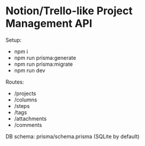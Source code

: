 # Notion/Trello-like Project Management API

Setup:
- npm i
- npm run prisma:generate
- npm run prisma:migrate
- npm run dev

Routes:
- /projects
- /columns
- /steps
- /tags
- /attachments
- /comments

DB schema: prisma/schema.prisma (SQLite by default)

